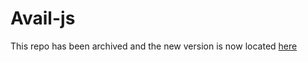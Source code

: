 # Avail-js

This repo has been archived and the new version is now located [here](https://github.com/availproject/avail/tree/main/avail-js)
